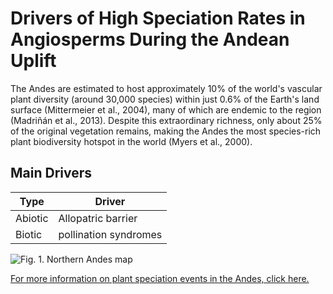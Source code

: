 #   Drivers of High Speciation Rates in Angiosperms During the Andean Uplift

The Andes are estimated to host approximately 10% of the world's vascular plant diversity (around 30,000 species) within just 0.6% of the Earth's land surface (Mittermeier et al., 2004), many of which are endemic to the region (Madriñán et al., 2013). Despite this extraordinary richness, only about 25% of the original vegetation remains, making the Andes the most species-rich plant biodiversity hotspot in the world (Myers et al., 2000).

## Main Drivers

Type | Driver
-------|-----------
Abiotic | Allopatric barrier
Biotic | pollination syndromes


![Fig. 1. Northern Andes map](https://github.com/Yef05/GITHUB-FROM-TERMINAL/blob/main/Captura%20de%20pantalla%202025-03-28%20165311.png)

[For more information on plant speciation events in the Andes, click here.](https://doi.org/10.1073/pnas.0811421106)
